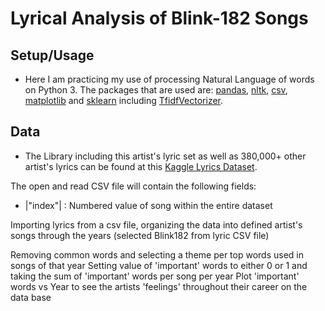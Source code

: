 # Lyrical Analysis of Blink-182 Songs

## Setup/Usage
* Here I am practicing my use of processing Natural Language of words on Python 3. 
The packages that are used are: [pandas](https://pandas.pydata.org/pandas-docs/stable/install.html), [nltk](https://www.nltk.org/install.html), [csv](https://docs.python.org/3/library/csv.html), [matplotlib](https://matplotlib.org/3.1.1/users/installing.html) and [sklearn](https://scikit-learn.org/stable/install.html) including [TfidfVectorizer](https://scikit-learn.org/stable/modules/generated/sklearn.feature_extraction.text.TfidfVectorizer.html).

## Data
* The Library including this artist's lyric set as well as 380,000+ other artist's lyrics can be found at this [Kaggle Lyrics Dataset](https://www.kaggle.com/gyani95/380000-lyrics-from-metrolyrics).

The open and read CSV file will contain the following fields:

* |"index"| : Numbered value of song within the entire dataset 



Importing lyrics from a csv file, organizing the data into defined artist's songs through the years (selected Blink182 from lyric CSV file)


Removing common words and selecting a theme per top words used in songs of that year 
Setting value of 'important' words to either 0 or 1 and taking the sum of 'important' words per song per year
Plot 'important' words vs Year to see the artists 'feelings' throughout their career on the data base

